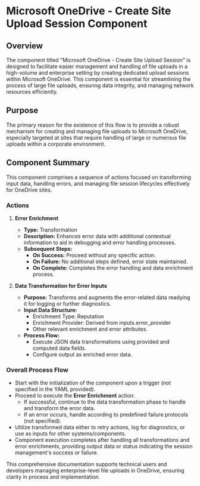 # Microsoft OneDrive - Create Site Upload Session Component

## Overview
The component titled "Microsoft OneDrive - Create Site Upload Session" is designed to facilitate easier management and handling of file uploads in a high-volume and enterprise setting by creating dedicated upload sessions within Microsoft OneDrive. This component is essential for streamlining the process of large file uploads, ensuring data integrity, and managing network resources efficiently.

## Purpose
The primary reason for the existence of this flow is to provide a robust mechanism for creating and managing file uploads to Microsoft OneDrive, especially targeted at sites that require handling of large or numerous file uploads within a corporate environment.

## Component Summary
This component comprises a sequence of actions focused on transforming input data, handling errors, and managing file session lifecycles effectively for OneDrive sites.

### Actions
1. **Error Enrichment**
   - **Type:** Transformation
   - **Description:** Enhances error data with additional contextual information to aid in debugging and error handling processes.
   - **Subsequent Steps:**
     - **On Success:** Proceed without any specific action.
     - **On Failure:** No additional steps defined, error state maintained.
     - **On Complete:** Completes the error handling and data enrichment process.

2. **Data Transformation for Error Inputs**
   - **Purpose:** Transforms and augments the error-related data readying it for logging or further diagnostics.
   - **Input Data Structure:**
     - Enrichment Type: Reputation
     - Enrichment Provider: Derived from inputs.error_provider
     - Other relevant enrichment and error attributes.
   - **Process Flow:**
     - Execute JSON data transformations using provided and computed data fields.
     - Configure output as enriched error data.

### Overall Process Flow
- Start with the initialization of the component upon a trigger (not specified in the YAML provided).
- Proceed to execute the **Error Enrichment** action:
  - If successful, continue to the data transformation phase to handle and transform the error data.
  - If an error occurs, handle according to predefined failure protocols (not specified).
- Utilize transformed data either to retry actions, log for diagnostics, or use as inputs for other systems/components.
- Component execution completes after handling all transformations and error enrichments, providing output data or status indicating the session management's success or failure.

This comprehensive documentation supports technical users and developers managing enterprise-level file uploads in OneDrive, ensuring clarity in process and implementation.

